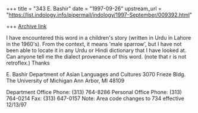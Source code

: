 +++
title = "343 E. Bashir"
date = "1997-09-26"
upstream_url = "https://list.indology.info/pipermail/indology/1997-September/009392.html"

+++
[Archive link](https://list.indology.info/pipermail/indology/1997-September/009392.html)

I have encountered this word in a children's story (written in Urdu in
Lahore in the 1960's).  From the context, it means 'male sparrow', but I
have not been able to locate it in any Urdu or Hindi dictionary that I
have looked at.  Can anyone tell me the dialect provenance of this word.
(note that r is not retroflex.)  Thanks


E. Bashir
Department of Asian Languages and Cultures
3070 Frieze Bldg.
The University of Michigan
Ann Arbor, MI 48109

Department Office Phone: (313) 764-8286
Personal Office Phone:  (313) 764-0214
Fax: (313) 647-0157
Note:  Area code changes to 734 effective 12/13/97



